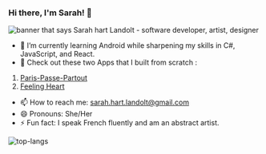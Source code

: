 ### Hi there, I'm Sarah! 👋
<img src="https://github.com/sarah-hart-landolt/sarah-hart-landolt/blob/master/Sarah%20Hart%20Landolt.png" alt="banner that says Sarah hart Landolt - software developer, artist, designer">

- 🌱 I’m currently learning Android while sharpening my skills in C#, JavaScript, and React. 
- 🔭 Check out these two Apps that I built from scratch : 
1. [Paris-Passe-Partout](https://github.com/sarah-hart-landolt/Paris-Passe-Partout)
2. [Feeling Heart](https://github.com/sarah-hart-landolt/Feeling-Heart-Chart)

- 📫 How to reach me: sarah.hart.landolt@gmail.com
- 😄 Pronouns: She/Her
- ⚡ Fun fact: I speak French fluently and am an abstract artist.


![top-langs](https://github-readme-stats.vercel.app/api/top-langs?username=sarah-hart-landolt)
<!--
**sarah-hart-landolt/sarah-hart-landolt** is a ✨ _special_ ✨ repository because its `README.md` (this file) appears on your GitHub profile.

Here are some ideas to get you started:
![github stats](https://github-readme-stats.vercel.app/api?username=sarah-hart-landolt)

- 🔭 I’m currently working on ...
- 🌱 I’m currently learning ...
- 👯 I’m looking to collaborate on ...
- 🤔 I’m looking for help with ...
- 💬 Ask me about ...
- 📫 How to reach me: ...
- 😄 Pronouns: ...
- ⚡ Fun fact: ...
-->

